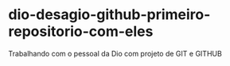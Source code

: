 # dio-desagio-github-primeiro-repositorio-com-eles
Trabalhando com o pessoal da Dio com projeto de GIT e GITHUB
